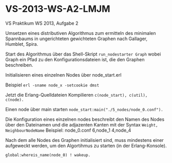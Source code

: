 VS-2013-WS-A2-LMJM
==================

VS Praktikum WS 2013, Aufgabe 2

Umsetzen eines distributiven Algorithmus zum ermitteln des minimalen Spannbaums in ungerichteten
gewichteten Graphen nach Gallager, Humblet, Spira.

Start des Algorithmus über das Shell-Skript
`run_nodestarter Graph` wobei Graph ein Pfad zu den Konfigurationsdateien ist, die den Graphen beschreiben.

Initialisieren eines einzelnen Nodes über node_start.erl

Beispiel
`erl -sname node_x -setcookie dmst`

Jetzt die Erlang-Quelldateien Kompilieren
`c(node_start), c(util), c(node).`

Einen node über main starten
`node_start:main("./5_nodes/node_0.conf").`

Die Konfiguration eines einzelnen nodes beschreibt den Namen des Nodes über den Dateinamen und
die adjazenten Kanten mit der Syntax `Weight, NeighbourNodeName`
Beispiel: node_0.conf
    6,node_1
    4,node_4
 
 Nach dem alle Nodes des Graphen initialisiert sind, muss mindestens einer aufgeweckt werden, um den
 Algortihmus zu starten (in der Erlang-Konsole).
 
 `global:whereis_name(node_0) ! wakeup.`

